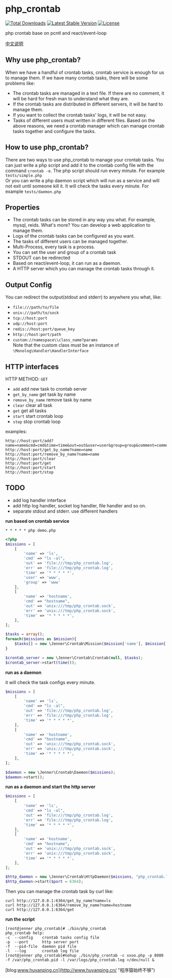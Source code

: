 php_crontab 
=============
[![Total Downloads](https://img.shields.io/packagist/dt/jenner/crontab.svg?style=flat)](https://packagist.org/packages/jenner/crontab)
[![Latest Stable Version](http://img.shields.io/packagist/v/jenner/crontab.svg?style=flat)](https://packagist.org/packages/jenner/crontab)
[![License](https://img.shields.io/packagist/l/jenner/crontab.svg?style=flat)](https://packagist.org/packages/jenner/crontab)

php crontab base on pcntl and react/event-loop

[中文说明](https://github.com/huyanping/php_crontab/blob/master/README.zh.md "中文说明")

Why use php_crontab?
------------
When we have a handful of crontab tasks, crontab service is enough for us to manage them. 
If we have many crontab tasks, there will be some problems like:
+ The crontab tasks are managed in a text file. If there are no comment, it will be 
hard for fresh man to understand what they are.
+ If the crontab tasks are distributed in different servers, it will be hard to manage them.
+ If you want to collect the crontab tasks' logs, it will be not easy. 
+ Tasks of different users must written in different files.
Based on the above reasons, we need a crontab manager which can manage crontab tasks together and configure the tasks.

How to use php_crontab?
---------------
There are two ways to use php_crontab to manage your crontab tasks. 
You can just write a php script and add it to the crontab config file 
with the command `crontab -e`. The php script should run every minute. For example `tests/simple.php`  
Or you can write a php daemon script which will run as a service and will not exit until someone kill it.
It will check the tasks every minute. For example `tests/daemon.php`

Properties
-----------
+ The crontab tasks can be stored in any way you what. For example, mysql, reids. 
What's more? You can develop a web application to manage them.
+ Logs of the crontab tasks can be configured as you want.
+ The tasks of different users can be managed together.
+ Multi-Process, every task is a process.
+ You can set the user and group of a crontab task
+ STDOUT can be redirected
+ Based on react/event-loop, it can run as a daemon.
+ A HTTP server which you can manage the crontab tasks through it.

Output Config
-----------
You can redirect the output(stdout and stderr) to anywhere you what, like:
+ `file:///path/to/file` 
+ `unix:///path/to/sock`
+ `tcp://host:port`
+ `udp://host:port`
+ `redis://host:port/queue_key`
+ `http://host:port/path`
+ `custom://namespace\\class_name?params`  
Note that the custom class must be an instance of `\Monolog\Handler\HandlerInterface`

HTTP interfaces
-------------
HTTP METHOD: `GET`  
+ `add` add new task to crontab server
+ `get_by_name` get task by name
+ `remove_by_name` remove task by name
+ `clear` clear all task
+ `get` get all tasks
+ `start` start crontab loop
+ `stop` stop crontab loop

examples:
```shell
http://host:port/add?name=name&cmd=cmd&time=time&out=out&user=user&group=group&comment=comment
http://host:port/get_by_name?name=name
http://host:port/remove_by_name?name=name
http://host:port/clear
http://host:port/get
http://host:port/start
http://host:port/stop
```

TODO
------------------
+ add log handler interface
+ add http log handler, socket log handler, file handler and so on.
+ separate stdout and stderr. use different handlers


**run based on crontab service**
```shell
* * * * * php demo.php
```
```php
<?php
$missions = [
    [
        'name' => 'ls',
        'cmd' => "ls -al",
        'out' => 'file:///tmp/php_crontab.log',
        'err' => 'file:///tmp/php_crontab.log',
        'time' => '* * * * *',
        'user' => 'www',
        'group' => 'www'
    ],
    [
        'name' => 'hostname',
        'cmd' => "hostname",
        'out' => 'unix:///tmp/php_crontab.sock',
        'err' => 'unix:///tmp/php_crontab.sock',
        'time' => '* * * * *',
    ],
];

$tasks = array();
foreach($missions as $mission){
    $tasks[] = new \Jenner\Crontab\Mission($mission['name'], $mission['cmd'], $mission['time'], $mission['out']);
}

$crontab_server = new \Jenner\Crontab\Crontab(null, $tasks);
$crontab_server->start(time());
```
**run as a daemon**

it will check the task configs every minute.
```php
$missions = [
    [
        'name' => 'ls',
        'cmd' => "ls -al",
        'out' => 'file:///tmp/php_crontab.log',
        'err' => 'file:///tmp/php_crontab.log',
        'time' => '* * * * *',
    ],
    [
        'name' => 'hostname',
        'cmd' => "hostname",
        'out' => 'unix:///tmp/php_crontab.sock',
        'err' => 'unix:///tmp/php_crontab.sock',
        'time' => '* * * * *',
    ],
];

$daemon = new \Jenner\Crontab\Daemon($missions);
$daemon->start();
```

**run as a daemon and start the http server**
```php
$missions = [
    [
        'name' => 'ls',
        'cmd' => "ls -al",
        'out' => 'file:///tmp/php_crontab.log',
        'err' => 'file:///tmp/php_crontab.log',
        'time' => '* * * * *',
    ],
    [
        'name' => 'hostname',
        'cmd' => "hostname",
        'out' => 'unix:///tmp/php_crontab.sock',
        'err' => 'unix:///tmp/php_crontab.sock',
        'time' => '* * * * *',
    ],
];

$http_daemon = new \Jenner\Crontab\HttpDaemon($missions, "php_crontab.log");
$http_daemon->start($port = 6364);
```
Then you can manage the crontab task by curl like:
```shell
curl http://127.0.0.1:6364/get_by_name?name=ls
curl http://127.0.0.1:6364/remove_by_name?name=hostname
curl http://127.0.0.1:6364/get
```

**run the script**
```shell
[root@jenner php_crontab]# ./bin/php_crontab 
php_crontab help:
-c  --config    crontab tasks config file
-p  --port      http server port
-f  --pid-file  daemon pid file
-l  --log       crontab log file
[root@jenner php_crontab]#nohup ./bin/php_crontab -c xxoo.php -p 8080 -f /var/php_crontab.pid -l /var/logs/php_crontab.log >/dev/null & 
```

[blog:www.huyanping.cn](http://www.huyanping.cn/ "程序猿始终不够")



